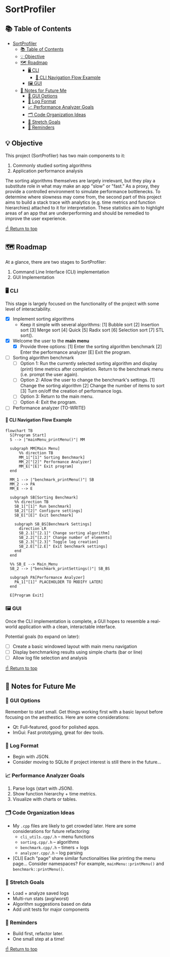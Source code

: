 # SortProfiler
## 📚 Table of Contents
- [SortProfiler](#sortprofiler)
  - [📚 Table of Contents](#-table-of-contents)
  - [💡 Objective](#-objective)
  - [🗺️ Roadmap](#️-roadmap)
    - [🖥️ CLI](#️-cli)
      - [🧭 CLI Navigation Flow Example](#-cli-navigation-flow-example)
    - [🖼️ GUI](#️-gui)
  - [🧠 Notes for Future Me](#-notes-for-future-me)
    - [🎨 GUI Options](#-gui-options)
    - [📜 Log Format](#-log-format)
    - [📈 Performance Analyzer Goals](#-performance-analyzer-goals)
    - [🗂️ Code Organization Ideas](#️-code-organization-ideas)
    - [🚀 Stretch Goals](#-stretch-goals)
    - [📝 Reminders](#-reminders)

## 💡 Objective
This project (SortProfiler) has two main components to it:

1. Commonly studied sorting algorithms
2. Application performance analysis 

The sorting algorithms themselves are largely irrelevant, but they play a substitute role in what may make an app "slow" or "fast." As a proxy, they provide a controlled environment to simulate performance bottlenecks. To determine where slowness may come from, the second part of this project aims to build a stack trace with analytics (e.g. time metrics and function hierarchies) attached to it for interpretation. These statistics aim to highlight areas of an app that are underperforming and should be remedied to improve the user experience.

[☝️ Return to top](#sortprofiler)

## 🗺️ Roadmap
At a glance, there are two stages to SortProfiler:

1. Command Line Interface (CLI) implementation
2. GUI Implementation

### 🖥️ CLI
This stage is largely focused on the functionality of the project with some level of interactability.

- [X] Implement sorting algorithms
  -  Keep it simple with several algorithms: [1] Bubble sort [2] Insertion sort [3] Merge sort [4] Quick [5] Radix sort [6] Selection sort [7] STL sort().
- [X] Welcome the user to the **main menu**
  - [X] Provide three options: [1] Enter the sorting algorithm benchmark [2] Enter the performance analyzer [E] Exit the program.
- [ ] Sorting algorithm benchmark
  - [ ] Option 1: Run the currently selected sorting algorithm and display (print) time metrics after completion. Return to the benchmark menu (i.e. prompt the user again).
  - [ ] Option 2: Allow the user to change the benchmark's settings. [1] Change the sorting algorithm [2] Change the number of items to sort [3] Turn on/off the creation of performance logs.
  - [ ] Option 3: Return to the main menu.
  - [ ] Option 4: Exit the program.
- [ ] Performance analyzer (TO-WRITE)

#### 🧭 CLI Navigation Flow Example
```mermaid
flowchart TB
  S[Program Start]
  S --> |"mainMenu_printMenu()"| MM

  subgraph MM[Main Menu]
      %% direction TB
      MM_1["[1]" Sorting Benchmark]
      MM_2["[2]" Performance Analyzer]
      MM_E["[E]" Exit program]
  end

  MM_1 --> |"benchmark_printMenu()"| SB
  MM_2 --> PA
  MM_E --> E

  subgraph SB[Sorting Benchmark]
    %% direction TB
    SB_1["[1]" Run benchmark]
    SB_2["[2]" Configure settings]
    SB_E["[E]" Exit benchmark]

    subgraph SB_BS[Benchmark Settings]
      direction LR
      SB_2.1["[2.1]" Change sorting algorithm]
      SB_2.2["[2.2]" Change number of elements]
      SB_2.3["[2.3]" Toggle log creation]
      SB_2.E["[2.E]" Exit benchmark settings]
    end
  end

  %% SB_E --> Main_Menu
  SB_2 --> |"benchmark_printSettings()"| SB_BS

  subgraph PA[Performance Analyzer]
    PA_1["[1]" PLACEHOLDER TO MODIFY LATER]
  end

  E[Program Exit]
```

### 🖼️ GUI
Once the CLI implementation is complete, a GUI hopes to resemble a real-world application with a clean, interactable interface.

Potential goals (to expand on later):
- [ ] Create a basic windowed layout with main menu navigation
- [ ] Display benchmarking results using simple charts (bar or line)
- [ ] Allow log file selection and analysis

[☝️ Return to top](#sortprofiler)

## 🧠 Notes for Future Me

### 🎨 GUI Options
Remember to start small. Get things working first with a basic layout before focusing on the aesthestics. Here are some considerations:
  - Qt: Full-featured, good for polished apps.
  - ImGui: Fast prototyping, great for dev tools.

### 📜 Log Format
  - Begin with JSON.
  - Consider moving to SQLite if project interest is still there in the future...
  
### 📈 Performance Analyzer Goals
1. Parse logs (start with JSON).
2. Show function hierarchy + time metrics.
3. Visualize with charts or tables.


### 🗂️ Code Organization Ideas
- My `.cpp` files are likely to get crowded later. Here are some considerations for future refactoring:
  - `cli_utils.cpp/.h` – menu functions
  - `sorting.cpp/.h` – algorithms
  - `benchmark.cpp/.h` – timers + logs
  - `analyzer.cpp/.h` – log parsing
- [CLI] Each "page" share similar functionalities like printing the menu page... Consider namespaces? For example, `mainMenu::printMenu()` and `benchmark::printMenu()`.

### 🚀 Stretch Goals
  - Load + analyze saved logs
  - Multi-run stats (avg/worst)
  - Algorithm suggestions based on data
  - Add unit tests for major components

### 📝 Reminders
  - Build first, refactor later.
  - One small step at a time!

[☝️ Return to top](#sortprofiler)
